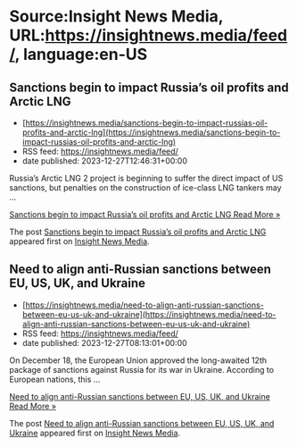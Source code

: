 # Source:Insight News Media, URL:https://insightnews.media/feed/, language:en-US

## Sanctions begin to impact Russia’s oil profits and Arctic LNG
 - [https://insightnews.media/sanctions-begin-to-impact-russias-oil-profits-and-arctic-lng](https://insightnews.media/sanctions-begin-to-impact-russias-oil-profits-and-arctic-lng)
 - RSS feed: https://insightnews.media/feed/
 - date published: 2023-12-27T12:46:31+00:00

<p>Russia&#8217;s Arctic LNG 2 project is beginning to suffer the direct impact of US sanctions, but penalties on the construction of ice-class LNG tankers may &#8230;</p>
<p class="read-more"> <a class="ast-button" href="https://insightnews.media/sanctions-begin-to-impact-russias-oil-profits-and-arctic-lng/"> <span class="screen-reader-text">Sanctions begin to impact Russia&#8217;s oil profits and Arctic LNG</span> Read More »</a></p>
<p>The post <a href="https://insightnews.media/sanctions-begin-to-impact-russias-oil-profits-and-arctic-lng/">Sanctions begin to impact Russia&#8217;s oil profits and Arctic LNG</a> appeared first on <a href="https://insightnews.media">Insight News Media</a>.</p>

## Need to align anti-Russian sanctions between EU, US, UK, and Ukraine
 - [https://insightnews.media/need-to-align-anti-russian-sanctions-between-eu-us-uk-and-ukraine](https://insightnews.media/need-to-align-anti-russian-sanctions-between-eu-us-uk-and-ukraine)
 - RSS feed: https://insightnews.media/feed/
 - date published: 2023-12-27T08:13:01+00:00

<p>On December 18, the European Union approved the long-awaited 12th package of sanctions against Russia for its war in Ukraine. According to European nations, this &#8230;</p>
<p class="read-more"> <a class="ast-button" href="https://insightnews.media/need-to-align-anti-russian-sanctions-between-eu-us-uk-and-ukraine/"> <span class="screen-reader-text">Need to align anti-Russian sanctions between EU, US, UK, and Ukraine</span> Read More »</a></p>
<p>The post <a href="https://insightnews.media/need-to-align-anti-russian-sanctions-between-eu-us-uk-and-ukraine/">Need to align anti-Russian sanctions between EU, US, UK, and Ukraine</a> appeared first on <a href="https://insightnews.media">Insight News Media</a>.</p>

